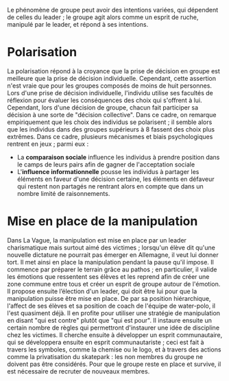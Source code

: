 Le phénomène de groupe peut avoir des intentions variées, qui dépendent de celles du leader ; le groupe agit alors comme un esprit de ruche, manipulé par le leader, et répond à ses intentions.
# Polarisation
La polarisation répond à la croyance que la prise de décision en groupe est meilleure que la prise de décision individuelle. Cependant, cette assertion n'est vraie que pour les groupes composés de moins de huit personnes.
Lors d'une prise de décision individuelle, l'individu utilise ses facultés de réflexion pour évaluer les conséquences des choix qui s'offrent à lui. Cependant, lors d'une décision de groupe, chacun fait participer sa décision à une sorte de "décision collective". Dans ce cadre, on remarque empiriquement que les choix des individus se polarisent ; il semble alors que les individus dans des groupes supérieurs à 8 fassent des choix plus extrêmes.
Dans ce cadre, plusieurs mécanismes et biais psychologiques rentrent en jeux ; parmi eux :
- La **comparaison sociale** influence les individus à prendre position dans le camps de leurs pairs afin de gagner de l'acceptation sociale
- L'**influence informationnelle** pousse les individus à partager les éléments en faveur d'une décision certaine, les éléments en défaveur qui restent non partagés ne rentrant alors en compte que dans un nombre limité de raisonnements. 
# Mise en place de la manipulation
Dans La Vague, la manipulation est mise en place par un leader charismatique mais surtout aimé des victimes ; lorsqu'un élève dit qu'une nouvelle dictature ne pourrait pas émerger en Allemagne, il veut lui donner tort. Il met ainsi en place la manipulation pendant la pause qu'il impose. 
Il commence par préparer le terrain grâce au pathos ; en particulier, il valide les émotions que ressentent ses élèves et les reprend afin de créer une zone commune entre tous et créer un esprit de groupe autour de l'émotion. 
Il propose ensuite l’élection d'un leader, qui doit être lui pour que la manipulation puisse être mise en place. De par sa position hiérarchique, l'affect de ses élèves et sa position de coach de l'équipe de water-polo, il l'est quasiment déjà. Il en profite pour utiliser une stratégie de manipulation en disant "qui est contre" plutôt que "qui est pour".
Il instaure ensuite un certain nombre de règles qui permettront d'instaurer une idée de discipline chez les victimes. 
Il cherche ensuite à développer un esprit communautaire, qui se développera ensuite en esprit communautariste ; ceci est fait à travers les symboles, comme la chemise ou le logo, et à travers des actions comme la privatisation du skatepark : les non membres du groupe ne doivent pas être considérés. 
Pour que le groupe reste en place et survive, il est nécessaire de recruter de nouveaux membres.
